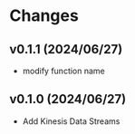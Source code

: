 # Changes

## v0.1.1 (2024/06/27)
* modify function name

## v0.1.0 (2024/06/27)
* Add Kinesis Data Streams